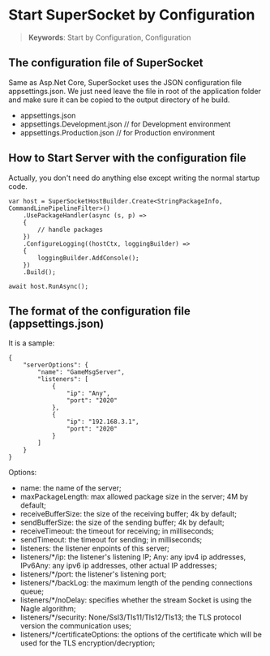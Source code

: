 # Start SuperSocket by Configuration

> __Keywords__: Start by Configuration, Configuration

## The configuration file of SuperSocket

Same as Asp.Net Core, SuperSocket uses the JSON configuration file appsettings.json. We just need leave the file in root of the application folder and make sure it can be copied to the output directory of he build.

* appsettings.json
* appsettings.Development.json  // for Development environment
* appsettings.Production.json // for Production environment

## How to Start Server with the configuration file

Actually, you don't need do anything else except writing the normal startup code.

    var host = SuperSocketHostBuilder.Create<StringPackageInfo, CommandLinePipelineFilter>()
        .UsePackageHandler(async (s, p) =>
        {
            // handle packages
        })
        .ConfigureLogging((hostCtx, loggingBuilder) =>
        {
            loggingBuilder.AddConsole();
        })
        .Build();

    await host.RunAsync();


## The format of the configuration file (appsettings.json)

It is a sample:

    {
        "serverOptions": {
            "name": "GameMsgServer",
            "listeners": [
                {
                    "ip": "Any",
                    "port": "2020"
                },
                {
                    "ip": "192.168.3.1",
                    "port": "2020"
                }
            ]
        }
    }

Options:

* name: the name of the server;
* maxPackageLength: max allowed package size in the server; 4M by default;
* receiveBufferSize: the size of the receiving buffer; 4k by default;
* sendBufferSize: the size of the sending buffer; 4k by default;
* receiveTimeout: the timeout for receiving; in milliseconds;
* sendTimeout: the timeout for sending; in milliseconds;
* listeners: the listener enpoints of this server;
* listeners/*/ip: the listener's listening IP; Any: any ipv4 ip addresses, IPv6Any: any ipv6 ip addresses, other actual IP addresses;
* listeners/*/port: the listener's listening port;
* listeners/*/backLog: the maximum length of the pending connections queue;
* listeners/*/noDelay: specifies whether the stream Socket is using the Nagle algorithm;
* listeners/*/security: None/Ssl3/Tls11/Tls12/Tls13; the TLS protocol version the communication uses;
* listeners/*/certificateOptions: the options of the certificate which will be used for the TLS encryption/decryption;